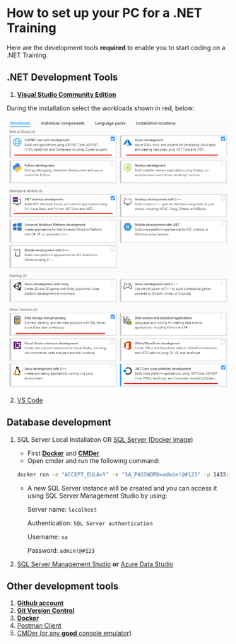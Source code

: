 # How to set up your PC for a .NET Training
Here are the development tools **required** to enable you
to start coding on a .NET Training.

## .NET Development Tools

1.  **[Visual Studio Community Edition](https://visualstudio.microsoft.com/vs/community/)**

During the installation select the workloads shown in red, below:

![workloads selection](images/vs-installation.png)

2.  [VS Code](https://code.visualstudio.com/)

## Database development

1.  SQL Server Local Installation OR [SQL Server (Docker image)](https://docs.microsoft.com/en-us/sql/linux/quickstart-install-connect-docker?view=sql-server-ver15&pivots=cs1-bash#pullandrun2019)
    - First **[Docker](https://github.com/codehub-learn/development-environment-setup/blob/main/docker.md)** and **[CMDer](https://cmder.app/)**
    - Open cmder and run the following command: 
    ```bash
    docker run -e "ACCEPT_EULA=Y" -e "SA_PASSWORD=admin!@#123" -p 1433:1433 --name sql1 -d mcr.microsoft.com/mssql/server:2019-CU3-ubuntu-18.04
    ```
    - A new SQL Server instance will be created and you can access it using SQL Server Management Studio by using:

        Server name: `localhost`

        Authentication: `SQL Server authentication`

        Username: `sa`

        Password: `admin!@#123`

1.  [SQL Server Management Studio](https://docs.microsoft.com/en-us/sql/ssms/download-sql-server-management-studio-ssms?view=sql-server-ver15) 
    **or** [Azure Data Studio](https://docs.microsoft.com/en-us/sql/azure-data-studio/download-azure-data-studio?view=sql-server-ver15)

## Other development tools

1. **[Github account](https://github.com/join)**
2. **[Git Version Control](https://git-scm.com/downloads)**
3. **[Docker](https://github.com/codehub-learn/development-environment-setup/blob/main/docker.md)**
4.  [Postman Client](https://www.postman.com/downloads/)
5.  [CMDer (or any **good** console emulator)](https://cmder.app/)
